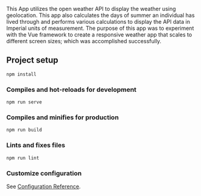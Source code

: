 
This App utilizes the open weather API to display the weather using geolocation. This app also calculates the days of summer an individual has lived through and performs various calculations to display the API data in Imperial units of measurement. The purpose of this app was to experiment with the Vue framework to create a responsive weather app that scales to different screen sizes; which was accomplished successfully.

## Project setup
```
npm install
```

### Compiles and hot-reloads for development
```
npm run serve
```

### Compiles and minifies for production
```
npm run build
```

### Lints and fixes files
```
npm run lint
```

### Customize configuration
See [Configuration Reference](https://cli.vuejs.org/config/).

